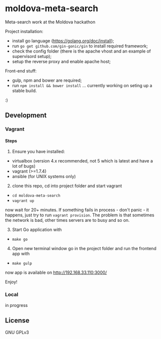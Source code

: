 # moldova-meta-search
Meta-search work at the Moldova hackathon

Project installation:

- install go language (https://golang.org/doc/install);
- run `go get github.com/gin-gonic/gin` to install required framework;
- check the config folder (there is the apache vhost and an example of supervisord setup);
- setup the reverse proxy and enable apache host;

Front-end stuff:

- gulp, npm and bower are required;
- run `npm install && bower install`
... currently working on seting up a stable build.

:)


## Development

### Vagrant
#### Steps

1. Ensure you have installed:
  * virtualbox (version 4.x recommended, not 5 which is latest and have a lot of bugs)
  * vagrant (>=1.7.4)
  * ansible (for UNIX systems only)

2. clone this repo, cd into project folder and start vagrant
  * `cd moldova-meta-search`
  * `vagrant up`

   now wait for 20+ minutes. If something fails in process - don't panic - it happens,
   just try to run `vagrant provision`. The problem is that sometimes the network is bad,
   other times servers are to busy and so on.

3. Start Go application with
  * `make go`

4. Open new terminal window go in the project folder and run the frontend app with
  * `make gulp`

  now app is available on http://192.168.33.110:3000/

  Enjoy!


### Local

in progress


## License

GNU GPLv3
